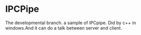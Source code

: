# IPCPipe
The developmental branch.
a sample of IPCpipe. Did by c++ in windows.And it can do a talk between server and client.
